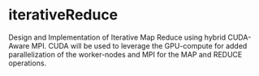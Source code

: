 # iterativeReduce
Design and Implementation of Iterative Map Reduce using hybrid CUDA-Aware MPI. CUDA will be used to leverage the GPU-compute for added parallelization of the worker-nodes and MPI for the MAP and REDUCE operations.   
